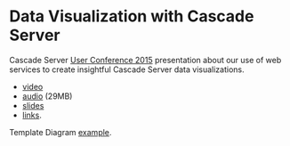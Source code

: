 # Data Visualization with Cascade Server

Cascade Server [User Conference 2015](http://conference.hannonhill.com/) presentation about our use of web services to create insightful Cascade Server data visualizations.

- [video](https://goo.gl/VpVXia)
- [audio](https://goo.gl/uTXNH7) (29MB)
- [slides](https://goo.gl/Juliie)
- [links](https://github.com/espanae/dataviz/wiki/).

Template Diagram [example](https://github.com/espanae/dataviz/tree/master/templateDiagram).
